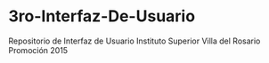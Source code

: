 # 3ro-Interfaz-De-Usuario
Repositorio de Interfaz de Usuario Instituto Superior Villa del Rosario Promoción 2015
